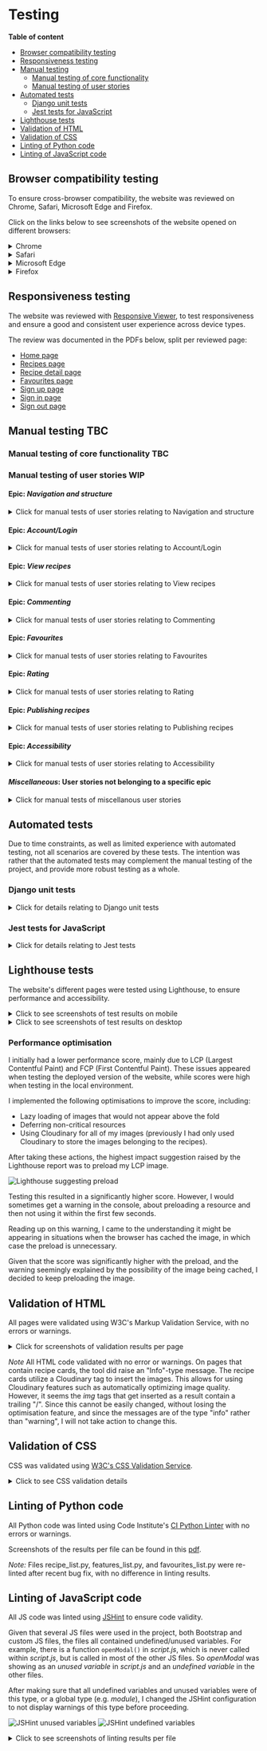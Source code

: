 # Testing

**Table of content**
- [Browser compatibility testing](#browser-compatibility)
- [Responsiveness testing](#responsiveness)
- [Manual testing](#manual-testing)
    - [Manual testing of core functionality](#manual-test-functionality)
    - [Manual testing of user stories](#user-story-testing)
- [Automated tests](#automated-tests)
    - [Django unit tests](#unittests)
    - [Jest tests for JavaScript](#jest-tests)
- [Lighthouse tests](#lighthouse)
- [Validation of HTML](#html-validation)
- [Validation of CSS](#css-validation)
- [Linting of Python code](#python-lint)
- [Linting of JavaScript code](#js-lint)

<a id="browser-compatibility"></a>
## Browser compatibility testing

To ensure cross-browser compatibility, the website was reviewed on Chrome, Safari, Microsoft Edge and Firefox.

Click on the links below to see screenshots of the website opened on different browsers:

<details>
<summary>Chrome</summary>

![Chrome screenshot](documentation/browser-chrome.png)

</details>

<details>
<summary>Safari</summary>

![Safari screenshot](documentation/browser-safari.png)

</details>

<details>
<summary>Microsoft Edge</summary>

![Microsoft Edge screenshot](documentation/browser-edge.png)

</details>

<details>
<summary>Firefox</summary>

![Firefox screenshot](documentation/browser-firefox.png)

</details>

<a id="responsiveness"></a>
## Responsiveness testing

The website was reviewed with [Responsive Viewer](https://chromewebstore.google.com/detail/responsive-viewer/inmopeiepgfljkpkidclfgbgbmfcennb), to test responsiveness and ensure a good and consistent user experience across device types.

The review was documented in the PDFs below, split per reviewed page:
- [Home page](documentation/responsiveness/responsive-home.pdf)
- [Recipes page](documentation/responsiveness/responsive-recipes.pdf)
- [Recipe detail page](documentation/responsiveness/responsive-recipe-page.pdf)
- [Favourites page](documentation/responsiveness/responsive-favourites.pdf)
- [Sign up page](documentation/responsiveness/responsive-signup.pdf)
- [Sign in page](documentation/responsiveness/responsive-signin.pdf)
- [Sign out page](documentation/responsiveness/responsive-signout.pdf)


<a id="manual-testing"></a>
## Manual testing TBC

<a id="manual-test-functionality"></a>
### Manual testing of core functionality TBC



<a id="user-story-testing"></a>
### Manual testing of user stories WIP

#### Epic: *Navigation and structure*

<details>
<summary>Click for manual tests of user stories relating to Navigation and structure</summary>

| __User story__ | __Acceptance criteria__ | __Pass?__ | __Screenshot (if relevant)__ | __Comments__ |
| ------------- | -----------| -------------------- | :-------: | ------------ |
| As a **Site User**, I can always see the main navigation options on the top of the page so that I can easily and intuitively find my way around the website. | 1. Given a user is not logged in, at the top of the page, the user can see the options of “home”, “register”, “log in”, and “favourites”. <br> 2. Given the user is logged in, the options showing are instead “home”, “log out”, and “favourites”. <br> 3. These options are visible and reachable from all pages on the website. <br> 4. The options have a hover effect to provide instant feedback to the user when navigating the site. | Y | ![Navigation logged in](documentation/story-testing/nav-authenticated.png) <br> ![Navigation logged out](documentation/story-testing/nav-anonymous.png) <br> ![Navigation hover on favourites](documentation/story-testing/nav-hover.png) | Main navigation is global. <br><br> The page "Recipes" was part of the initial plan for the site, but was accidentially left out from the user story  |
| As a **Site User** I can see an **informative 404 page guiding me back to the main page** if I visit a page that does not exist by mistake so that I can easily get back to the home page with minimal disruption. | 1. Given a user visits a page on the website that does not exist, they are served a custom 404 page. <br> 2. The 404 page contains a link back to the home page. | Y | ![404 page](documentation/story-testing/page-not-found.png) | - |
| As a **Site User** I can see the website's favicon so that I can easily find the website if I have multiple tabs open. | 1. The site has a favicon, adhering to the website design and colour scheme | Y | ![Website favicon](documentation/story-testing/favicon.png) | - |

</details>

#### Epic: *Account/Login*

<details>
<summary>Click for manual tests of user stories relating to Account/Login</summary>

| __User story__ | __Acceptance criteria__ | __Pass?__ | __Screenshot (if relevant)__ | __Comments__ |
| ------------- | -----------| -------------------- | :-------: | ------------ |
| As a **Site User** I can register an account with **email and password** so that I can **comment on, rate, and save recipes.** *Edit: email not mandatory* | 1. Given an email, a user can register an account. *Edit: email not mandatory* | Y | ![Sign up form](documentation/story-testing/signup.png) | Can sign up with username and password |
| As a **Site User** I can see **clear instructions, get feedback, and confirmation when trying to register an account with email** so that I can sign up without unnecessary problems and enjoy the experience. | 1. The sign-up page form includes clear instructions. <br> 2. Given the user submits the sign-up form, the user is given confirmation on whether the sign-up was successful. | Y | ![Form instructions](documentation/story-testing/signup-instructions.png) <br> ![Form feedback](documentation/story-testing/signup-feedback.png) ![Banner pre sign-up](documentation/story-testing/banner-pre-signup.png) <br> ![Banner post sign-up](documentation/story-testing/banner-post-signup.png) | The sign-up form contains instructions and feedback. <br><br> After sign-up/sign-in the user is redirected to the home page. The banner reflects the user is now signed in. |
| As a **Site User** with an account I can **log in** so that I can **comment on, rate, and save recipes.** | 1. Given a registered email a user can log in. *Edit: email not manadatory* | Y | ![Sign-in form](documentation/story-testing/signin.png) | - |
| As a **Logged-in User** I can log out so that I can feel safe in that others cannot access my credentials. | 1. Given a user is logged in, the user can click on “Log out” to log out. <br> 2. Then the logged-out status is reflected to the user on the page | Y | ![Sign out](documentation/story-testing/signout.png) <br> ![Banner after log out](documentation/story-testing/banner-pre-signup.png) | User can log out on Sign out page. <br><br>User is redirected to the home page, where the banner reflects logged out status |

</details>

#### Epic: *View recipes*
<details>
<summary>Click for manual tests of user stories relating to View recipes</summary>

| __User story__ | __Acceptance criteria__ | __Pass?__ | __Screenshot (if relevant)__ | __Comments__ |
| ------------- | -----------| -------------------- | :-------: | ------------ |
| As a **Site User** I can see the highest rated and latest added recipes featured on the main page so that I can get inspired and get an engaging introduction to the site. | 1. When a user opens the main page, sections displaying the highest rated recipes and latest added recipes are showing.<br> 2. Then the user can click on “See more” to see a list of all recipes sorted by rating and publication date respectively. | Y | ![Featured recipes on home page](documentation/story-testing/featured-recipes.png) | *Note* Clicking "See all" will open recipes page with all recipes. However, the user will need to use the sort button to sort by highest rating |
| As a **Site User** I can search or click on a category so that I can find recipes matching my criteria. | 1. When a user opens the main page, a search bar, as well as pre selected categories/featured categories show. <br> 2. When a user either searches or clicks on a category a list of recipes is seen, matching the user's criteria. | Y | ![Search bar on home page](documentation/story-testing/search-bar.png) <br> ![Showing category results](documentation/story-testing/category-results.png) | Search results open on Recipes page |
| As a **Site User** I can see a paginated list of recipes so that I can select which recipe I want to view. | 1. Given more than one recipe in the database matching the users criteria, these multiple recipes are listed.<br> 2. When a user searches or clicks on a category a list of recipes is seen.<br> 3. Given the number of recipes in the list is larger than 8, the list is paginated. | Y | ![All recipes showing](documentation/story-testing/all-recipes-default.png) <br> ![Results on recipes page](documentation/story-testing/category-results.png) <br> ![Pagination when 8+ results](documentation/story-testing/pagination.png) | By default the *Recipes* page displays all recipes. <br><br> The displayed recipes correspond to the user's search query. <br><br> Pagination is present when results are more than 8 |
| As a **Site User** I can sort the recipes in a list view so that I can more easily find the recipes I am looking for. | 1. When on a list view the user can sort the list based on rating and publication date. | Y | ![Sorting](documentation/story-testing/sort.png) | - |
| As a **Site User** I can click on a recipe card so that I can read the recipe | 1. When a recipe title is clicked the detailed view of the recipe is seen. | Y | ![Clicking card title](documentation/story-testing/clicking-card-title.png) <br> ![Corresponding recipe page opening](documentation/story-testing/open-corresponding-page.png) | Clicking on a recipe card title, e.g. "Seafood pasta" opens the corresponding recipe page |

</details>

#### Epic: *Commenting*
<details>
<summary>Click for manual tests of user stories relating to Commenting</summary>

| __User story__ | __Acceptance criteria__ | __Pass?__ | __Screenshot (if relevant)__ | __Comments__ |
| ------------- | -----------| -------------------- | :-------: | ------------ |
| As a **Logged in User** I can write comments on recipes so that I can provide feedback and share my experience with other users. | 1. Given a user is logged in, they can leave a comment on the recipe detail page. <br> 2. Then, the user is notified the comment is posted.<br> 3. Then, the comment is visible for all users.| Y | ![Comment form](documentation/story-testing/comments-form.png) <br> ![Toast: comment posted](documentation/story-testing/comments-toast-posted.png) <br> ![Comment posted](documentation/story-testing/comment-posted.png) | The comment form displays for a logged in user. <br> When the user successfully submits a comment, a toast message is displayed. <br> The comment is published at the top of the comments list. |
| As a **Logged in User** I can **modify or delete** my comment on a recipe so that I can be in control over my contribution to the conversation.| 1. Given a logged in user, they can modify their own comment <br> 2. Given a logged in user, they can delete their own comment <br> 3. Then the user is notified of successful modification/deletion | Y | ![Comment buttons](documentation/story-testing/comment-btns.png) <br> ![Edit form](documentation/story-testing/comment-edit-form.png)<br> ![Toast: edited comment](documentation/story-testing/comment-toast-edited.png) <br> ![Edited comment](documentation/story-testing/comment-edited.png) <br> ![Confirming deletion](documentation/story-testing/comment-delete-confirm.png)<br> ![Toast: deleted](documentation/story-testing/comment-toast-deleted.png)<br>![Comment deleted](documentation/story-testing/comment-deleted.png) | Edit and delete buttons show for comment author. <br><br> Clicking the edit button, the form will update for editing the comment. <br><br>Upon editing the comment, a toast message is displayed, and the comment is updated. A paragraph is added to confirm to user. <br><br> Clicking the delete button, the user is asked to confirm. When confirmed, a toast message is displayed. The comment is switched out to a paragraph confirming deletion. |
| As a **Site Admin** I can **disapprove comments** so that I can hide controversial comments. | 1. Given a logged in admin user, they can disapprove a comment <br> 2. Then, the comment is no longer showing for users except for the comment author, for whom the comment is faded out <br> 3. Then the admin user can choose to reverse the disapproval if they choose to. | Y | ![Admin disapproving comment](documentation/story-testing/comments-disapproving.png)<br>![Disapproved comment](documentation/story-testing/comments-disapproved.png)<br>![Disapproved comment not showing](documentation/story-testing/comments-disapproved-not-showing.png) | Superusers can approve and disapprove comments in the Django Admin Panel. <br><br> Disapproved comments show when the user is the comment author.<br><br> Disapproved comments are not visible for other users. |

</details>

#### Epic: *Favourites*
<details>
<summary>Click for manual tests of user stories relating to Favourites</summary>

### Epic: Favourites
| __User story__ | __Acceptance criteria__ | __Pass?__ | __Screenshot (if relevant)__ | __Comments__ |
| ------------- | -----------| -------------------- | :-------: | ------------ |
| As a **Logged in User** I can **favourite and unfavourite recipes** so that I can save or remove recipes from my favourites easily. | 1. Given a logged in user, they can click the heart button on a recipe card or the recipe details page to save a recipe to their favourites.<br> 2. Given a logged in user, they can click the heart button of a previously favourited recipe to unsave it from their favourites.| Y | ![Add to favourites on recipe card](documentation/story-testing/fave-add-recipes.png)<br> ![Remove favourite on recipe card](documentation/story-testing/fave-remove-recipes.png)<br> ![Add favourite on recipe page](documentation/story-testing/fave-recipe-page-add.png)<br>![Remove favourite on recipe page](documentation/story-testing/fave-recipe-page-remove.png) | - |
| As a **Logged in User** I can see my favourite recipes on the favourites page so that I can **easily access my favourite recipes** when I need them. |  1. When visiting the favourites page as a logged-in user, the user can view their saved recipes.<br> 2. If the user has not saved any recipes, they instead see an informative message explaining the "Favourites" functionality.<br> 3. If a user who is not logged in visits the favourites page, they are informed of the functionality and prompted to sign up or log in to use it. | Y | ![Favourites page with recipes](documentation/story-testing/fave-recipes.png) <br> ![Favourites page with no favourites](documentation/story-testing/fave-no-recipes.png) <br> ![Favourites page not logged in](documentation/story-testing/fave-anonymous.png) | - |
| As a **Logged in User** I can see the status of favouriting (favourited or not) for all recipe cards and detail pages so that I can know which recipes I have favourited without visiting the favourites page.| 1. Given a logged in user, the heart button on recipe cards and recipe detail pages are visually distinct to indicate whether the recipe is already saved.<br> 2. Given a non-logged-in user, the heart button on all recipe cards and recipe detail pages indicate the recipe is not saved. | Y | ![Cards favourite vs not favourite](documentation/story-testing/fave-cards-status.png) | Hearts are filled in when recipe is favourited, and otherwise not filled in. |
| As a **Non-Logged in User**, I can get informed to sign up or log in when trying to favourite a recipe so that I can **understand how to access the functionality.** | 1. Given a non-logged-in user, they can see the heart for favouriting recipes on the recipe cards and detail pages, so that they can be aware of the functionality.<br> 2. Then, if a non-logged-in user tries to favourite a recipe by clicking on the heart, they are prompted to sign up or log in. | Y | ![Sign up modal](documentation/story-testing/fave-sign-in-modal.png) | Clicking a heart while not signed in triggers the modal. |

</details>

#### Epic: *Rating*
<details>
<summary>Click for manual tests of user stories relating to Rating</summary>

| __User story__ | __Acceptance criteria__ | __Pass?__ | __Screenshot (if relevant)__ | __Comments__ |
| ------------- | -----------| -------------------- | :-------: | ------------ |
| As a **Site User** I can see the average rating a recipe has received so that I can get an understanding of the recipe's quality. | 1. For each recipe, in the recipe details view and the card view, the recipe's average rating is displayed. | Y | ![Ratings displayed on card](documentation/story-testing/rate-stars-card.png)<br> ![Ratings displayed on recipe page](documentation/story-testing/rate-stars-page.png) | The recipe's average rating is displayed visually by the stars. The number next to the stars is the number of the ratings the recipe has received. |
| As a **Logged in User** I can rate a recipe so that I can provide feedback on recipes in a low effort way. | 1. Given a user is logged in, they can click on one of five stars on any recipe detail page in order to give a rating of 1-5. <br> 2. Then, the user is notified of the rating they have given.<br> 3. Clicking on a rating a second time removes the rating.<br> 4. Then the user is notified the rating has been removed. | Y | ![Ratings modal with no existing rating](documentation/story-testing/rate-modal-no-rating.png)<br> ![Ratings modal with existing rating](documentation/story-testing/rate-modal-existing.png)<br> ![Toast displayed](documentation/story-testing/rate-toast.png) | Pass, with slight edit: Instead of adding/removing ratings when clicking one of the stars on the card/recipe page, a modal was added as a middle step, to make the ratings process more clear for the user. <br><br>The ratings display will show if the user has previously rated the recipe. In this case, the user has the additional option to delete the rating. Submitting a new rating will overwrite the existing one. <br><br> A toast message is displayed to confirm addition/update/removal of a rating. |

</details>

#### Epic: *Publishing recipes*
<details>
<summary>Click for manual tests of user stories relating to Publishing recipes</summary>

| __User story__ | __Acceptance criteria__ | __Pass?__ | __Screenshot (if relevant)__ | __Comments__ |
| ------------- | -----------| -------------------- | :-------: | ------------ |
| As a **Site Admin** I can **create** draft recipes so that I can finish writing the content later. | 1. Given a logged in admin user, they can save a draft recipe <br>2. Then they can finish the content at a later time | Y | ![Save as draft](documentation/story-testing/recipe-draft.png)<br>![Draft no published](documentation/story-testing/recipe-draft-not-visible.png) | Superusers can save recipes as drafts in the Django Admin Panel. When saved as drafts the recipes are not included on the website. |
| As a **Site Admin** I can **create, read, update and delete** recipes so that I can manage my site content | 1. Given a logged in admin user, they can create a recipe <br> 2. Given a logged in admin user, they can edit a recipe <br> 3. Given a logged in admin user, they can update a recipe <br> 4. Given a logged in admin user, they can delete a recipe | Y | - | Superusers can create, edit and delete recipes in the Django Admin Panel. |
| As a **Super user** I can rely on the field validation, as well as see clear instructions in the admin view so that I can trust in that the content I am publishing will be valid.| 1. All model fields have appropriate attributes <br> 2. The admin view provides explicit and helpful instructions where necessary | Partial | ![Field validation - required](documentation/story-testing/recipe-field-required.png)<br> ![Field validation - min length](documentation/story-testing/recipe-field-min-length.png)<br> ![Admin instructions](documentation/story-testing/recipe-sections.png) | Efforts were made to include appropriate field validation for all fields in the models.<br><br>Actions were taken to make the admin panel more user friendly for creating recipes. Fields were dividied into fieldsets, and instructions were added to some fields and fieldsets. |

</details>

#### Epic: *Accessibility*

<details>
<summary>Click for manual tests of user stories relating to Accessibility</summary>

| __User story__ | __Acceptance criteria__ | __Pass?__ | __Screenshot (if relevant)__ | __Comments__ |
| ------------- | -----------| -------------------- | :-------: | ------------ |
| As a **Site User** utilizing a screen reader I can listen to descriptive text representing any visual element on the website so that I can be included, navigate on the website, access the content, and use all core functionality. | 1. All images have an alt-text. <br> 2. All links have either a descriptive link text or an ARIA-label <br> 3. All buttons consisting of icons have an ARIA-label and the icon is hidden for screen readers. <br> 4.  All information communicated by a visual element on the site have a text alternative, so that screen reader users can take part of the information. <br> 5. Semantic HTML elements have been used where suitable, in order to further enable screen reader users to consume the website content. | Y | - | - | 
| As a Site User not able to utilise a mouse I can **focus on and access all interactive elements on the website using a keyboard** so that I can be included, navigate on the website, access the content, and use all core functionality. | 1. All interactive elements, such as buttons, form fields, and navigation, are accessible using a keyboard alone, without relying on mouse interactions. | Y | - | Tested the following actions without using a mouse: open an account, search for recipes, add a recipe to favourites, leave a rating, leave a comment, delete a comment. | 

</details>


#### *Miscellaneous*: User stories not belonging to a specific epic
<details>
<summary>Click for manual tests of miscellanous user stories</summary>

| __User story__ | __Acceptance criteria__ | __Pass?__ | __Screenshot (if relevant)__ | __Comments__ |
| ------------- | -----------| -------------------- | :-------: | ------------ |
| As a **Site User** finding the website through a search engine I can read a descriptive search result so that I can understand if the result is relevant to me. | 1. All pages have a meta description and keywords <br> 2. All pages have a title | Y | - | All pages have a title. All pages that should be searchable have a meta description and keywords (e.g. the 404 page does not have meta keywords). |
|  As a **Site User** I can observe consistent styling, structure and interaction design across all pages on the website so that I can have a pleasant experience with the website. | 1. The website adhers to the colour scheme, font choices and other design choices outlined in the README. <br> 2. All interactive elements provide a reaction when interacted with. | Y | - | Efforts were made to adher to the style guidelines set at the beginning of the project, in terms of colours and fonts. In general efforts were made to use styles relatively consistently across pages.<br><br>All interactive elements provide some form of instant visual feedback. |

</details>


<a id="automated-tests"></a>
## Automated tests

Due to time constraints, as well as limited experience with automated testing, not all scenarios are covered by these tests. The intention was rather that the automated tests may complement the manual testing of the project, and provide more robust testing as a whole.

<a id="unittests"></a>
### Django unit tests

<details> 
<summary>Click for details relating to Django unit tests</summary>

Unit tests were written to test the core functionality in all models and views of the project. These tests were written throughout the development of the project and were run as part of *pre-commit*, helping to continuously ensure code was working as intended, by stopping any commit that would lead to a failure of an existing test.

![Screenshot of pre-commit passing](documentation/pre-commit-pass.png)

The unit tests are placed in the *tests* directory within the *recipe_book* app and were split into separate files per view/model, to maintain better readability.

In brief, the tests focus on aspects such as:
- Ensuring duplicate entries cannot be created where there should be a uniqueness constraint (e.g. the same user should not be able to favourite a recipe twice, or there should not be two recipes with the same title).
- Ensuring an anonymous user cannot access functionality that should be restricted to logged-in users (e.g. posting a comment).
- Ensuring recipes, ratings and favourites *are* created/updated/deleted when requests are valid (e.g. user is authenticated, and values are of valid format).
- Ensuring that methods in general return expected values and status codes.

In total 54 tests were written:

![Screenshot of unit tests passing](documentation/unittests-pass.png)
</details>

<a id="jest-tests"></a>
### Jest tests for JavaScript

<details>
<summary>Click for details relating to Jest tests</summary>

Due mainly to time constraints, Jest tests were not prioritised throughout the development of the project. However, a few tests were added at the end of the development phase, focusing on testing the most crucial aspects of the JavaScript code. Specifically, the tests aim to test the JavaScript functions responsible for making POST, PUT, and DELETE requests to the backend.

The tests mock the required dependencies, call these functions and check that the fetch was made with the expected arguments, as well as that the response is as expected.

In total 12 tests were written, in 8 test suites.

![Jest tests passing](documentation/jest-pass.png)

These tests can be found in the *static*/*js*/*tests* directory. The tests are split into separate files, corresponding to the JavaScript file with the same name. E.g. tests relating to *comments.js* are in the file *comments.test.js*.

</details>

<a id="lighthouse"></a>
## Lighthouse tests

The website's different pages were tested using Lighthouse, to ensure performance and accessibility.

<details>
<summary>Click to see screenshots of test results on mobile</summary>

- Home page
    ![Home page results](documentation/lighthouse/lighthouse-mobile-home.png)

- Recipes page
    ![Recipes page results](documentation/lighthouse/lighthouse-mobile-recipes.png)

- Recipe detail page (example)
    ![Recipe detail page results](documentation/lighthouse/lighthouse-mobile-recipe-page.png)

- Favourites page
    ![Favourites page results](documentation/lighthouse/lighthouse-mobile-favourites.png)

- Sign up page
    ![Sign up page results](documentation/lighthouse/lighthouse-mobile-signup.png)

- Sign out page
    ![Sign out page results](documentation/lighthouse/lighthouse-mobile-signout.png)

- Sign in page
    ![Sign in page results](documentation/lighthouse/lighthouse-mobile-signin.png)

</details>

<details>
<summary>Click to see screenshots of test results on desktop</summary>

- Home page
    ![Home page results](documentation/lighthouse/lighthouse-desktop-home.png)

- Recipes page
    ![Recipes page results](documentation/lighthouse/lighthouse-desktop-recipes.png)

- Recipe detail page (example)
    ![Recipe detail page results](documentation/lighthouse/lighthouse-desktop-recipe-page.png)

- Favourites page
    ![Favourites page results](documentation/lighthouse/lighthouse-desktop-favourites.png)

- Sign up page
    ![Sign up page results](documentation/lighthouse/lighthouse-desktop-signup.png)

- Sign out page
    ![Sign out page results](documentation/lighthouse/lighthouse-desktop-signout.png)

- Sign in page
    ![Sign in page results](documentation/lighthouse/lighthouse-desktop-signin.png)

</details>

### Performance optimisation
I initially had a lower performance score, mainly due to LCP (Largest Contentful Paint) and FCP (First Contentful Paint). These issues appeared when testing the deployed version of the website, while scores were high when testing in the local environment.

I implemented the following optimisations to improve the score, including:
- Lazy loading of images that would not appear above the fold
- Deferring non-critical resources
- Using Cloudinary for all of my images (previously I had only used Cloudinary to store the images belonging to the recipes).

After taking these actions, the highest impact suggestion raised by the Lighthouse report was to preload my LCP image.

![Lighthouse suggesting preload](documentation/lighthouse/lighthouse-preload.png)

Testing this resulted in a significantly higher score. However, I would sometimes get a warning in the console, about preloading a resource and then not using it within the first few seconds.

Reading up on this warning, I came to the understanding it might be appearing in situations when the browser has cached the image, in which case the preload is unnecessary.

Given that the score was significantly higher with the preload, and the warning seemingly explained by the possibility of the image being cached, I decided to keep preloading the image.


<a id="html-validation"></a>
## Validation of HTML

All pages were validated using W3C's Markup Validation Service, with no errors or warnings.

<details>
<summary>Click for screenshots of validation results per page</summary>

- Home page (index.html)
    ![HTML validation - home page](documentation/html-validation/html-validate-index.png)

- Recipes page (with results)
    ![HTML validation - recipes page](documentation/html-validation/html-validate-recipes.png)

- Recipes page (with no results)
    ![HTML validation - recipes page with no results](documentation/html-validation/html-validate-recipes-no-results.png)

- Favourites page (while not logged in)
    ![HTML validation - favourites page](documentation/html-validation/html-validate-favourites.png)

- Recipe page - Chicken yellow curry
    ![HTML validation - chicken yellow curry](documentation/html-validation/html-validate-recipe-page-chicken-curry.png)

- Recipe page - Seafood pasta
    ![HTML validation - seafood pasta](documentation/html-validation/html-validate-recipe-page-seafood-pasta.png)

- Sign-up page
    ![HTML validation - Sign-up page](documentation/html-validation/html-validate-signup.png)

- Sign-in page
    ![HTML validation - Sign-in page](documentation/html-validation/html-validate-login.png)

In addition to the above, the following were validated by copying the entirety of the page source code, and validating by direct input:
- The log-out page (/account/logout/)
- The favourites page while logged in, with no recipes favourited
- The favourites page while logged in, with recipes favourited
- A recipe detail page, while logged in, with comments posted
- The 404 and 500 pages

</details>

*Note*
All HTML code validated with no error or warnings. On pages that contain recipe cards, the tool did raise an "Info"-type message. The recipe cards utilize a Cloudinary tag to insert the images. This allows for using Cloudinary features such as automatically optimizing image quality. However, it seems the *img* tags that get inserted as a result contain a trailing "/". Since this cannot be easily changed, without losing the optimisation feature, and since the messages are of the type "info" rather than "warning", I will not take action to change this.


<a id="css-validation"></a>
## Validation of CSS

CSS was validated using [W3C's CSS Validation Service](https://jigsaw.w3.org/css-validator/validator).

<details>
<summary>Click to see CSS validation details</summary>

### Validating *style.css*

Validating the custom CSS by uploading the file *style.css* results in no errors.

![Validation style.css](documentation/css-validation-file.png)

The tool raises 11 warnings:
![Validation warnings style.css](documentation/css-validation-file-warnings.png)

The first warning just implies the tool does not access my Bootstrap CSS, as expected.

The remaining warnings relate to the use of vendor extensions. 
I am aware these may not be supported across all browsers. However, their application is not crucial to using the website. These vendor extensions are used for two purposes in the CSS file:
1. To truncate the title and teaser text in recipe cards. Without the truncation, the overflow is instead hidden. 
2. To increase the visibility of the heart buttons on the recipe cards. Given that these buttons are overlaid on top of an image, it was difficult to find a style that would stand out well on a multitude of backgrounds. If the *text-stroke* is not applied, the style is a simple white, which may be hard to see depending on the background image. However, the user can in this case reach the same functionality (favouriting the recipe) from the individual recipe's detail page.

### A note on validating the website by URL

When validating the website by URL, the tool raises errors, as well as a multitude of warnings. However, all errors and all errors except the ones mentioned above relate to Bootstrap.

Visiting Bootstrap's website, I found the following text, providing an explanation for these errors and warnings.

![Bootstrap validators](documentation/bootstrap-validators.png)

</details>

<a id="python-lint"></a>
## Linting of Python code

All Python code was linted using Code Institute's [CI Python Linter](https://pep8ci.herokuapp.com/) with no errors or warnings.

Screenshots of the results per file can be found in this [pdf](documentation/linting-results.pdf).

*Note:* Files recipe_list.py, features_list.py, and favourites_list.py were re-linted after recent bug fix, with no difference in linting results.

<a id="js-lint"></a>
## Linting of JavaScript code

All JS code was linted using [JSHint](https://jshint.com/) to ensure code validity.

Given that several JS files were used in the project, both Bootstrap and custom JS files, the files all contained undefined/unused variables. For example, there is a function `openModal()` in *script.js*, which is never called within *script.js*, but is called in most of the other JS files. So *openModal* was showing as an *unused variable* in *script.js* and an *undefined variable* in the other files.

After making sure that all undefined variables and unused variables were of this type, or a global type (e.g. *module*), I changed the JSHint configuration to not display warnings of this type before proceeding.

![JSHint unused variables](documentation/jshint-unused-variables.png)
![JSHint undefined variables](documentation/jshint-undefined-variables.png)

<details>
<summary>Click to see screenshots of linting results per file</summary>

- script.js
    ![script.js](documentation/jshint-script.png)

- favourites.js
    ![favourites.js](documentation/jshint-favourites.png)

- comments.js
    ![comments.js](documentation/jshint-comments.png)

- queries.js
    ![queries.js](documentation/jshint-queries.png)

- ratings.js
    ![ratings.js](documentation/jshint-ratings.png)

- script.test.js
    ![script.test.js](documentation/jshint-test-script.png)

- ratings.test.js
    ![ratings.test.js](documentation/jshint-test-ratings.png)

- queries.test.js
    ![queries.test.js](documentation/jshint-test-queries.png)

- comments.test.js
    ![comments.test.js](documentation/jshint-comments.png)

</details>



